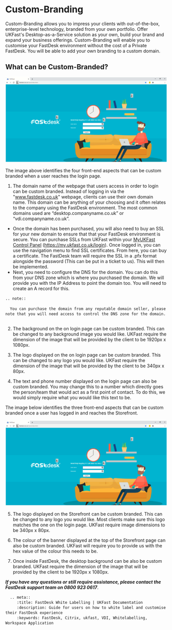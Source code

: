 # Custom-Branding

Custom-Branding allows you to impress your clients with out-of-the-box, enterprise-level technology, branded from your own portfolio. Offer UKFast's Desktop-as-a-Service solution as your own, build your brand and expand your business offerings. Custom-Branding will enable you to customise your FastDesk environment without the cost of a Private FastDesk. You will be able to add your own branding to a custom domain.

## What can be Custom-Branded? 

![Image 1 Log-in page Custom branding](files/4custombrand2.png "Image 1: Log-in page Custom Branding")

The image above identifies the four front-end aspects that can be custom branded when a user reaches the login page.

1. The domain name of the webpage that users access in order to login can be custom branded. Instead of logging in via the "www.fastdesk.co.uk" webpage, clients can use their own domain name. This domain can be anything of your choosing and it often relates to the company using the FastDesk environment. The most common domains used are “desktop.companyname.co.uk” or “vdi.companyname.co.uk”.
* Once the domain has been purchased, you will also need to buy an SSL for your new domain to ensure that that your FastDesk environment is secure. You can purchase SSLs from UKFast within your [MyUKFast Control Panel](https://my.ukfast.co.uk/login) (https://my.ukfast.co.uk/login). Once logged in, you can use the navigation menu to find SSL certificates. From here, you can buy a certificate. The FastDesk team will require the SSL in a .pfx format alongside the password (This can be put in a ticket to us). This will then be implemented.
* Next, you need to configure the DNS for the domain. You can do this from your DNS zone which is where you purchased the domain. We will provide you with the IP Address to point the domain too. You will need to create an A record for this.

```eval_rst
.. note::

  You can purchase the domain from any reputable domain seller, please note that you will need access to control the DNS zone for the domain.
   
```

2. The background on the on login page can be custom branded. This can be changed to any background image you would like. UKFast require the dimension of the image that will be provided by the client to be 1920px x 1080px.

3. The logo displayed on the on login page can be custom branded. This can be changed to any logo you would like. UKFast require the dimension of the image that will be provided by the client to be 340px x 80px.

4. The text and phone number displayed on the login page can also be custom branded. You may change this to a number which directly goes the person/team that would act as a first point of contact. To do this, we would simply require what you would like this text to be.

The image below identifies the three front-end aspects that can be custom branded once a user has logged in and reaches the Storefront.

![Image 2 Log-in page Custom branding](files/4custombrand2.png "Image 2: Log-in page Custom Branding")

5. The logo displayed on the Storefront can be custom branded. This can be changed to any logo you would like. Most clients make sure this logo matches the one on the login page. UKFast require image dimensions to be 340px x 80px.

6. The colour of the banner displayed at the top of the Storefront page can also be custom branded. UKFast will require you to provide us with the hex value of the colour this needs to be.

7. Once inside FastDesk, the desktop background can be also be custom branded. UKFast require the dimension of the image that will be provided by the client to be 1920px x 1080px.

**_If you have any questions or still require assistance, please contact the FastDesk support team on 0800 923 0617_**.

 ```eval_rst
   .. meta::
      :title: FastDesk White Labelling | UKFast Documentation
      :description: Guide for users on how to white label and customise their FastDesk experience
      :keywords: FastDesk, Citrix, ukfast, VDI, Whitelabelling, Workspace Application 

